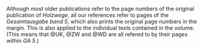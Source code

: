 Although most older publications refer to the page numbers of the original publication of *Holzwege*, all our references refer to pages of the *Gesamtausgabe band 5*, which also prints the original page numbers in the margin. This is also applied to the individual texts contained in the volume. (This means that @UK, @ZW and @WD are all refered to by their pages within *GA 5*.)